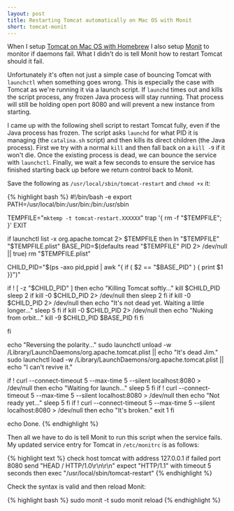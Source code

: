 ```yaml
---
layout: post
title: Restarting Tomcat automatically on Mac OS with Monit
short: tomcat-monit
---
```


When I setup [Tomcat on Mac OS with Homebrew](/posts/mac-os-rails-server#tomcat) I also setup [Monit](/posts/mac-os-rails-server#monit) to monitor if daemons fail. What I didn't do is tell Monit how to restart Tomcat should it fail.

Unfortunately it's often not just a simple case of bouncing Tomcat with `launchctl` when something goes wrong. This is especially the case with Tomcat as we're running it via a launch script. If `launchd` times out and kills the script process, any frozen Java process will stay running. That process will still be holding open port 8080 and will prevent a new instance from starting.

I came up with the following shell script to restart Tomcat fully, even if the Java process has frozen. The script asks `launchd` for what PID it is managing (the `catalina.sh` script) and then kills its direct children (the Java process). First we try with a normal `kill` and then fall back on a `kill -9` if it won't die. Once the existing process is dead, we can bounce the service with `launchctl`. Finally, we wait a few seconds to ensure the service has finished starting back up before we return control back to Monit.

Save the following as `/usr/local/sbin/tomcat-restart` and `chmod +x` it:

{% highlight bash %}
#!/bin/bash -e
export PATH=/usr/local/bin:/usr/bin:/bin:/usr/sbin

TEMPFILE="`mktemp -t tomcat-restart.XXXXXX`"
trap '{ rm -f "$TEMPFILE"; }' EXIT

if launchctl list -x org.apache.tomcat 2> $TEMPFILE
then
  ln "$TEMPFILE" "$TEMPFILE.plist"
  BASE_PID=$(defaults read "$TEMPFILE" PID 2> /dev/null || true)
  rm "$TEMPFILE.plist"
  
  CHILD_PID="$(ps -axo pid,ppid | awk "{ if ( \$2 == \"$BASE_PID\" ) { print \$1 }}")"
  
  if ! [ -z "$CHILD_PID" ]
  then
    echo "Killing Tomcat softly..."
    kill $CHILD_PID
    sleep 2
    if kill -0 $CHILD_PID 2> /dev/null
    then
      sleep 2
    fi
    if kill -0 $CHILD_PID 2> /dev/null
    then
      echo "It's not dead yet. Waiting a little longer..."
      sleep 5
    fi
    if kill -0 $CHILD_PID 2> /dev/null
    then
      echo "Nuking from orbit..."
      kill -9 $CHILD_PID $BASE_PID
    fi
  fi
  
fi

echo "Reversing the polarity..."
sudo launchctl unload -w /Library/LaunchDaemons/org.apache.tomcat.plist || echo "It's dead Jim."
sudo launchctl load -w /Library/LaunchDaemons/org.apache.tomcat.plist || echo "I can't revive it."

if ! curl --connect-timeout 5 --max-time 5 --silent localhost:8080 > /dev/null
then
  echo "Waiting for launch..."
  sleep 5
fi
if ! curl --connect-timeout 5 --max-time 5 --silent localhost:8080 > /dev/null
then
  echo "Not ready yet..."
  sleep 5
fi
if ! curl --connect-timeout 5 --max-time 5 --silent localhost:8080 > /dev/null
then
  echo "It's broken."
  exit 1
fi

echo Done.
{% endhighlight %}

Then all we have to do is tell Monit to run this script when the service fails. My updated service entry for Tomcat in `/etc/monitrc` is as follows:

{% highlight text %}
check host tomcat with address 127.0.0.1
  if failed port 8080
    send "HEAD / HTTP/1.0\r\n\r\n"
    expect "HTTP/1.1"
    with timeout 5 seconds
    then exec "/usr/local/sbin/tomcat-restart"
{% endhighlight %}

Check the syntax is valid and then reload Monit:

{% highlight bash %}
sudo monit -t
sudo monit reload
{% endhighlight %}
